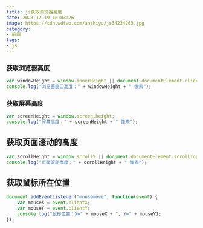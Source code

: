 ```yaml
---
title: js获取浏览器高度
date: 2023-12-19 16:03:26
image: https://cdn.wdtwo.com/anzhiyu/js34234263.jpg
category: 
- 前端
tags: 
- js
---
```


### 获取浏览器高度
```js
var windowHeight = window.innerHeight || document.documentElement.clientHeight || document.body.clientHeight;
console.log("浏览器窗口高度：" + windowHeight + " 像素");
```

### 获取屏幕高度
```js
var screenHeight = window.screen.height;
console.log("屏幕高度：" + screenHeight + " 像素");
```

## 获取页面滚动的高度
```js
var scrollHeight = window.scrollY || document.documentElement.scrollTop;
console.log("页面滚动高度：" + scrollHeight + " 像素");
```

## 获取鼠标所在位置
```js
document.addEventListener("mousemove", function(event) {
    var mouseX = event.clientX;
    var mouseY = event.clientY;
    console.log("鼠标位置：X=" + mouseX + ", Y=" + mouseY);
});
```





